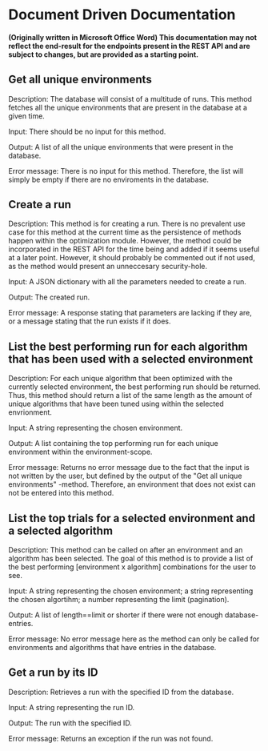 # Document Driven Documentation
#### (Originally written in Microsoft Office Word) This documentation may not reflect the end-result for the endpoints present in the REST API and are subject to changes, but are provided as a starting point.

## Get all unique environments
Description: The database will consist of a multitude of runs. This method fetches all 
the unique environments that are present in the database at a given time.

Input: There should be no input for this method.

Output: A list of all the unique environments that were present in the database.

Error message: There is no input for this method. Therefore, the list will simply be empty if there are no enviroments in the database.

## Create a run 
Description: This method is for creating a run. There is no prevalent use case for this method at the current time
as the persistence of methods happen within the optimization module. However, the method
could be incorporated in the REST API for the time being and added if it seems useful at a later point. 
However, it should probably be commented out if not used, as the method would present an unneccesary security-hole.

Input: A JSON dictionary with all the parameters needed to create a run.

Output: The created run.

Error message: A response stating that parameters are lacking if they are, or a message stating that the run exists if it does. 

## List the best performing run for each algorithm that has been used with a selected environment
Description: For each unique algorithm that been optimized with the currently selected environment, 
the best performing run should be returned. Thus, this method should return a list of the same length
as the amount of unique algorithms that have been tuned using within the selected envrionment.

Input: A string representing the chosen environment.

Output: A list containing the top performing run for each unique environment within the environment-scope.

Error message: Returns no error message due to the fact that the input is not written by the user, 
but defined by the output of the "Get all unique environments" -method. Therefore, an environment that does not exist
can not be entered into this method. 

## List the top trials for a selected environment and a selected algorithm
Description: This method can be called on after an environment and an algorithm has been selected. 
The goal of this method is to provide a list of the best performing [environment x algorithm] combinations 
for the user to see. 

Input: A string representing the chosen environment; a string representing the chosen algortihm; a number representing
the limit (pagination).

Output: A list of length==limit or shorter if there were not enough database-entries.

Error message: No error message here as the method can only be called for environments 
and algorithms that have entries in the database. 

## Get a run by its ID
Description: Retrieves a run with the specified ID from the database.

Input: A string representing the run ID.

Output: The run with the specified ID.

Error message: Returns an exception if the run was not found.
